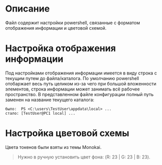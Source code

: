 # Описание

Файл содержит настройки powershell, связанные с форматом отображения информации
и цветовой схемой. <br>


# Настройка отображения информации

Под настройками отображения информации имеется в виду строка с текущим путем до
файла/каталога. По умолчанию powershell отобаржает весь путь целиком из-за чего
при большой вложенности элементов, строка информации может занимать всё рабочее
пространство. В представленном файле конфигурации полный путь заменен на название 
текущего каталога:

    было:  PS <C:\users\TestUser\appdata\local> ...
    стало: [TestUser@PC1 local] ...
<!---->

# Настройка цветовой схемы

Цвета токенов были взяты из темы Monokai.

> Нужно в ручную установить цвет фона: (R: 23 | G: 23 | B: 23).
